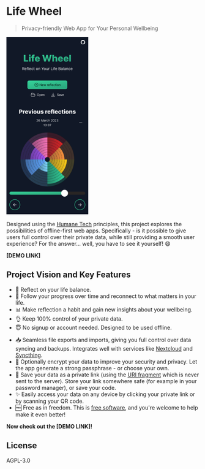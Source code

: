 # Life Wheel

> Privacy-friendly Web App for Your Personal Wellbeing

<img src="screenshot.png" width="214" height="463" alt="Screenshot of the Lifewheel app. Overview of previous reflections, showing colored circle segments representing eight dimensions of your life.">

Designed using the [Humane Tech](https://www.humanetech.com/) principles, this project explores the possibilities of offline-first web apps. Specifically - is it possible to give users full control over their private data, while still providing a smooth user experience? For the answer... well, you have to see it yourself! 😄

**[DEMO LINK]**

## Project Vision and Key Features

-   🧘 Reflect on your life balance.
-   🌱 Follow your progress over time and reconnect to what matters in your life.
-   📊 Make reflection a habit and gain new insights about your wellbeing.
-   👌 Keep 100% control of your private data.
-   😇 No signup or account needed. Designed to be used offline.
<!-- -   📲 Install the Progressive Web App to reflect on the go. -->
-   📥 Seamless file exports and imports, giving you full control over data syncing and backups. Integrates well with services like [Nextcloud](https://nextcloud.com/) and [Syncthing](https://syncthing.net/).
-   🔐 Optionally encrypt your data to improve your security and privacy. Let the app generate a strong passphrase - or choose your own.
-   🔗 Save your data as a private link (using the [URI fragment](https://en.wikipedia.org/wiki/URI_fragment) which is never sent to the server). Store your link somewhere safe (for example in your password manager), or save your code.
-   ✨ Easily access your data on any device by clicking your private link or by scanning your QR code.
-   🆓 Free as in freedom. This is [free software](https://fsfe.org/freesoftware/), and you're welcome to help make it even better!

**Now check out the [DEMO LINK]!**

## License

AGPL-3.0
